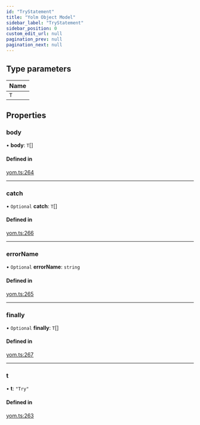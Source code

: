 ```yaml
---
id: "TryStatement"
title: "Yolm Object Model"
sidebar_label: "TryStatement"
sidebar_position: 0
custom_edit_url: null
pagination_prev: null
pagination_next: null
---
```


## Type parameters

| Name |
| :------ |
| `T` |

## Properties

### body

• **body**: `T`[]

#### Defined in

[yom.ts:264](https://github.com/yolmio/boost/blob/964b449/src/yom.ts#L264)

___

### catch

• `Optional` **catch**: `T`[]

#### Defined in

[yom.ts:266](https://github.com/yolmio/boost/blob/964b449/src/yom.ts#L266)

___

### errorName

• `Optional` **errorName**: `string`

#### Defined in

[yom.ts:265](https://github.com/yolmio/boost/blob/964b449/src/yom.ts#L265)

___

### finally

• `Optional` **finally**: `T`[]

#### Defined in

[yom.ts:267](https://github.com/yolmio/boost/blob/964b449/src/yom.ts#L267)

___

### t

• **t**: ``"Try"``

#### Defined in

[yom.ts:263](https://github.com/yolmio/boost/blob/964b449/src/yom.ts#L263)

